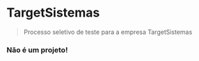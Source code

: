 # TargetSistemas

> Processo seletivo de teste para a empresa TargetSistemas

### Não é um projeto!




